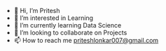 - 👋 Hi, I’m Pritesh
- 👀 I’m interested in Learning
- 🌱 I’m currently learning Data Science
- 💞️ I’m looking to collaborate on Projects
- 📫 How to reach me priteshlonkar007@gmail.com

<!---
Pritesh9988/Pritesh9988 is a ✨ special ✨ repository because its `README.md` (this file) appears on your GitHub profile.
You can click the Preview link to take a look at your changes.
--->
